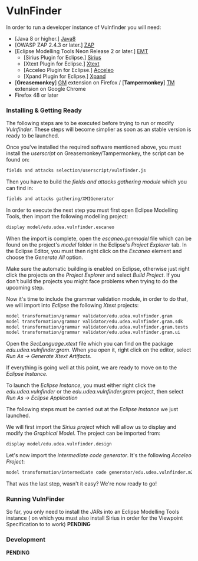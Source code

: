 # VulnFinder
In order to run a developer instance of Vulnfinder you will need:

- [Java 8 or higher.] [Java8]
- [OWASP ZAP 2.4.3 or later.] [ZAP]
- [Eclipse Modelling Tools Neon Release 2 or later.] [EMT]
    -  [Sirius Plugin for Eclipse.] [Sirius]
    -  [Xtext Plugin for Eclipse.] [Xtext]
    -  [Acceleo Plugin for Eclipse.] [Acceleo]
    -  [Xpand Plugin for Eclipse.] [Xpand]
- [**Greasemonkey**] [GM] extension on Firefox / [**Tampermonkey**] [TM] extension on Google Chrome
- Firefox 48 or later

### Installing & Getting Ready
The following steps are to be executed before trying to run or modify *Vulnfinder*. These steps will become simplier as soon as an stable version is ready to be launched.

Once you've installed the required software mentioned above, you must install the *userscript* on Greasemonkey/Tampermonkey, the script can be found on:
```sh
fields and attacks selection/userscript/vulnfinder.js
```
Then you have to build the *fields and attacks gathering module* which you can find in:
```sh
fields and attacks gathering/XMIGenerator
```
In order to execute the next step you must first open Eclipse Modelling Tools, then import the following modelling project:
```sh
display model/edu.udea.vulnfinder.escaneo
```
When the import is complete, open the *escaneo.genmodel* file which can be found on the project's *model* folder in the Eclipse's *Project Explorer* tab. In the Eclipse Editor, you must then right click on the *Escaneo* element and choose the *Generate All* option.

Make sure the automatic building is enabled on Eclipse, otherwise just right click the projects on the *Project Explorer* and select *Build Project*. If you don't build the projects you might face problems when trying to do the upcoming step.

Now it's time to include the grammar validation module, in order to do that, we will import into *Eclipse* the following *Xtext* projects:
```sh
model transformation/grammar validator/edu.udea.vulnfinder.gram
model transformation/grammar validator/edu.udea.vulnfinder.gram.sdk
model transformation/grammar validator/edu.udea.vulnfinder.gram.tests
model transformation/grammar validator/edu.udea.vulnfinder.gram.ui
```

Open the *SecLanguage.xtext* file which you can find on the package *edu.udea.vulnfinder.gram*. When you open it, right click on the editor, select  *Run As -> Generate Xtext Artifacts*.

If everything is going well at this point, we are ready to move on to the *Eclipse Instance*.

To launch the *Eclipse Instance*, you must either right click the *edu.udea.vulnfinder* or the *edu.udea.vulnfinder.gram* project, then select *Run As -> Eclipse Application*

The following steps must be carried out at the *Eclipse Instance* we just launched.

We will first import the *Sirius project* which will allow us to display and modify the *Graphical Model*. The project can be imported from:
```sh
display model/edu.udea.vulnfinder.design
```
Let's now import the *intermediate code generator*. It's the following *Acceleo Project*:
```sh
model transformation/intermediate code generator/edu.udea.vulnfinder.m2t
```
That was the last step, wasn't it easy? We're now ready to go!

### Running VulnFinder

So far, you only need to install the JARs into an Eclipse Modelling Tools instance ( on which you must also install Sirius in order for the Viewpoint Specification to to work)
**PENDING**



### Development

**PENDING**

[//]: # (These are reference links used in the body of this note and get stripped out when the markdown processor does its job. There is no need to format nicely because it shouldn't be seen. Thanks SO - http://stackoverflow.com/questions/4823468/store-comments-in-markdown-syntax)


   [Java8]: <http://www.java.com/en/download>
   [ZAP]: <https://github.com/zaproxy/zaproxy/wiki/Downloads>
   [EMT]: <http://www.eclipse.org/downloads/packages/eclipse-modeling-tools/mars2>
   [Sirius]: <https://eclipse.org/sirius/index.html>
   [Xtext]: <https://eclipse.org/Xtext/>
   [Acceleo]: <https://eclipse.org/acceleo/>
   [Xpand]: <https://eclipse.org/modeling/m2t/?project=xpand>
   [GM]: <https://addons.mozilla.org/es/firefox/addon/greasemonkey/>
   [TM]: <https://tampermonkey.net/>
